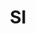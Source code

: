 ---
post_id:    2018-SI
title:      SI
images:
  - ext:    00.jpg
    width:  2400
    height: 1802
    meta:   Mt. Triglav, Slovenia
  - ext:    02.jpg
    width:  2400
    height: 1920
    meta:   Mt. Triglav, Slovenia
tags:
  - Europe
---